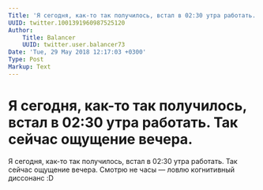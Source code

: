 ```yaml
---
Title: 'Я сегодня, как-то так получилось, встал в 02:30 утра работать. Так сейчас ощущение вечера.'
UUID: twitter.1001391960987525120
Author:
    Title: Balancer
    UUID: twitter.user.balancer73
Date: 'Tue, 29 May 2018 12:17:03 +0300'
Type: Post
Markup: Text
---
```


# Я сегодня, как-то так получилось, встал в 02:30 утра работать. Так сейчас ощущение вечера.

Я сегодня, как-то так получилось, встал в 02:30 утра
работать. Так сейчас ощущение вечера. Смотрю не часы — ловлю
когнитивный диссонанс :D